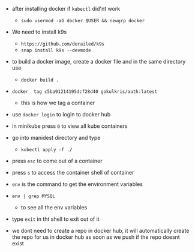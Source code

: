 


- after installing docker if `kubectl` did'nt work
    - `sudo usermod -aG docker $USER && newgrp docker`

- We need to install k9s
    - `https://github.com/derailed/k9s`
    - `snap install k9s --devmode`

- to build a docker image, create a  docker file and  in  the same directory use 
    - `docker build .`

- `docker  tag c5ba91214195dcf28d40 gokulkris/auth:latest`
    - this is how we tag a container

- use `docker login` to login to docker hub

- in minikube press `0` to view all kube containers

- go into manidest directory and type
    - `kubectl apply -f ./`
- press `esc` to  come out  of  a container
- press `s` to access the container shell of  container
- `env` is  the command to get  the environment variables
- `env | grep MYSQL` 
    - to see all the env variables 

- type `exit` in tht shell to exit out  of it

- we dont need to create a repo in docker hub, it will automatically create the  repo for us in docker hub as soon as we push if  the repo doesnt exist